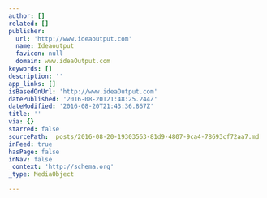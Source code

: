 ```yaml
---
author: []
related: []
publisher:
  url: 'http://www.ideaoutput.com'
  name: Ideaoutput
  favicon: null
  domain: www.ideaOutput.com
keywords: []
description: ''
app_links: []
isBasedOnUrl: 'http://www.ideaOutput.com'
datePublished: '2016-08-20T21:48:25.244Z'
dateModified: '2016-08-20T21:43:36.867Z'
title: ''
via: {}
starred: false
sourcePath: _posts/2016-08-20-19303563-81d9-4807-9ca4-78693cf72aa7.md
inFeed: true
hasPage: false
inNav: false
_context: 'http://schema.org'
_type: MediaObject

---
```

<article style=""></article>